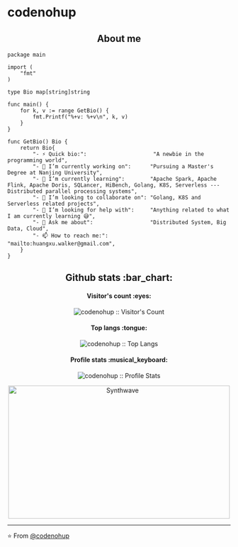 # codenohup

<h2 align="center">About me</h2>

```golang
package main

import (
	"fmt"
)

type Bio map[string]string

func main() {
	for k, v := range GetBio() {
		fmt.Printf("%+v: %+v\n", k, v)
	}
}

func GetBio() Bio {
	return Bio{
		"- ⚡ Quick bio:":                     "A newbie in the programming world",
		"- 🔭 I’m currently working on":      "Pursuing a Master's Degree at Nanjing University",
		"- 🌱 I’m currently learning":        "Apache Spark, Apache Flink, Apache Doris, SQLancer, HiBench, Golang, K8S, Serverless --- Distributed parallel processing systems",
		"- 👯 I’m looking to collaborate on": "Golang, K8S and Serverless related projects",
		"- 🤔 I’m looking for help with":     "Anything related to what I am currently learning 😅",
		"- 💬 Ask me about":                  "Distributed System, Big Data, Cloud",
		"- 📫 How to reach me:":              "mailto:huangxu.walker@gmail.com",
	}
}
```

<h2 align="center">Github stats :bar_chart:</h2>

<h4 align="center">Visitor's count :eyes:</h4>

<p align="center"><img src="https://profile-counter.glitch.me/{codenohup}/count.svg" alt="codenohup :: Visitor's Count" /></p>

<h4 align="center">Top langs :tongue:</h4>

<p align="center"><img src="https://github-readme-stats.vercel.app/api/top-langs/?username=codenohup&langs_count=10&theme=tokyonight&layout=compact" alt="codenohup :: Top Langs" /></p>

<h4 align="center">Profile stats :musical_keyboard:</h4>

<p align="center"><img src="https://github-readme-stats.vercel.app/api?username=codenohup&show_icons=true&theme=synthwave" alt="codenohup :: Profile Stats" /></p>

<p align="center"><img src="https://thumbs.gfycat.com/GoodnaturedFondGaur-size_restricted.gif" alt="Synthwave" height="300" width="500"></p>


---

⭐️ From [@codenohup](https://github.com/codenohup)
